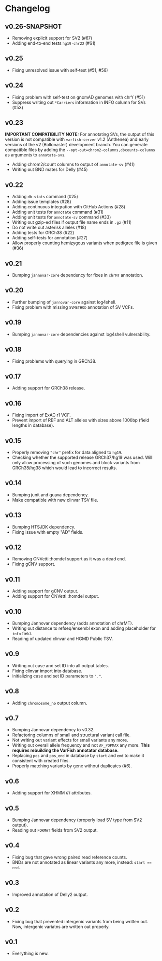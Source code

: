 # Changelog

## v0.26-SNAPSHOT

- Removing explicit support for SV2 (#67)
- Adding end-to-end tests `hg19-chr22` (#61)

## v0.25

- Fixing unresolved issue with self-test (#51, #56)

## v0.24

- Fixing problem with self-test on gnomAD genomes with chrY (#51)
- Suppress writing out `*Carriers` information in INFO column for SVs (#53)

## v0.23

**IMPORTANT COMPATIBILITY NOTE:**
For annotating SVs, the output of this version is not compatible with `varfish-server` v1.2 (Anthenea) and early versions of the v2 (Bollonaster) development branch.
You can generate compatible files by adding the `--opt-out=chrom2-columns,dbcounts-columns` as arguments to `annotate-svs`.

- Adding chrom2/count columns to output of `annotate-sv` (#41)
- Writing out BND mates for Delly (#45)

## v0.22

- Adding `db-stats` command (#25)
- Adding issue templates (#28)
- Adding continuous integration with GitHub Actions (#28)
- Adding unit tests for `annotate` command (#31)
- Adding unit tests for `annotate-sv` command (#33)
- Writing out gzip-ed files if output file name ends in `.gz` (#11)
- Do not write out asterisk alleles (#18)
- Adding tests for GRCh38 (#22)
- Adding self-tests for annotation (#27)
- Allow properly counting hemizygous variants when pedigree file is given (#36)

## v0.21

- Bumping `jannovar-core` dependency for fixes in `chrMT` annotation.

## v0.20

- Further bumping of `jannovar-core` against log4shell.
- Fixing problem with missing `SVMETHOD` annotation of SV VCFs.

## v0.19

- Bumping `jannovar-core` dependencies against log4shell vulnerability.

## v0.18

- Fixing problems with querying in GRCh38.

## v0.17

- Adding support for GRCh38 release.

## v0.16

- Fixing import of ExAC r1 VCF.
- Prevent import of REF and ALT alleles with sizes above 1000bp (field lengths in database).

## v0.15

- Properly removing ``"chr"`` prefix for data aligned to `hg19`.
- Checking whether the supported release GRCh37/hg19 was used.
  Will only allow processing of such genomes and block variants from GRCh38/hg38 which would lead to incorrect results.

## v0.14

- Bumping junit and guava dependency.
- Make compatible with new clinvar TSV file.

## v0.13

- Bumping HTSJDK dependency.
- Fixing issue with empty "AD" fields.

## v0.12

- Removing CNVetti::homdel support as it was a dead end.
- Fixing gCNV support.

## v0.11

- Adding support for gCNV output.
- Adding support for CNVetti::homdel output.

## v0.10

- Bumping Jannovar dependency (adds annotation of chrMT).
- Writing out distance to refseq/ensembl exon and adding placeholder for `info` field.
- Reading of updated clinvar and HGMD Public TSV.

## v0.9

- Writing out case and set ID into all output tables.
- Fixing clinvar import into database.
- Initializing case and set ID parameters to `"."`.

## v0.8

- Adding `chromosome_no` output column.

## v0.7

- Bumping Jannovar dependency to v0.32.
- Refactoring columns of small and structural variant call file.
- Not writing out variant effects for small variants any more.
- Writing out overall allele frequency and not `AF_POPMAX` any more.
  **This requires rebuilding the VarFish annotator database.**
- Replacing `pos` and `pos_end` in database by `start` and `end` to make it consistent with created files.
- Properly matching variants by gene without duplicates (#6).

## v0.6

- Adding support for XHMM `GT` attributes.

## v0.5

- Bumping Jannovar dependency (properly load SV type from SV2 output).
- Reading out `FORMAT` fields from SV2 output.

## v0.4

- Fixing bug that gave wrong paired read reference counts.
- BNDs are not annotated as linear variants any more, instead: `start == end`.

## v0.3

- Improved annotation of Delly2 output.

## v0.2

- Fixing bug that prevented intergenic variants from being written out.
  Now, intergenic variatns are written out properly.

## v0.1

- Everything is new.
